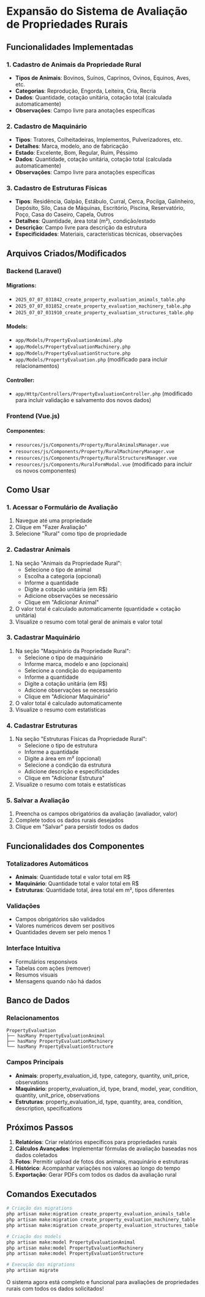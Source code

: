 # Expansão do Sistema de Avaliação de Propriedades Rurais

## Funcionalidades Implementadas

### 1. Cadastro de Animais da Propriedade Rural
- **Tipos de Animais**: Bovinos, Suínos, Caprinos, Ovinos, Equinos, Aves, etc.
- **Categorias**: Reprodução, Engorda, Leiteira, Cria, Recria
- **Dados**: Quantidade, cotação unitária, cotação total (calculada automaticamente)
- **Observações**: Campo livre para anotações específicas

### 2. Cadastro de Maquinário
- **Tipos**: Tratores, Colheitadeiras, Implementos, Pulverizadores, etc.
- **Detalhes**: Marca, modelo, ano de fabricação
- **Estado**: Excelente, Bom, Regular, Ruim, Péssimo
- **Dados**: Quantidade, cotação unitária, cotação total (calculada automaticamente)
- **Observações**: Campo livre para anotações específicas

### 3. Cadastro de Estruturas Físicas
- **Tipos**: Residência, Galpão, Estábulo, Curral, Cerca, Pocilga, Galinheiro, Depósito, Silo, Casa de Máquinas, Escritório, Piscina, Reservatório, Poço, Casa do Caseiro, Capela, Outros
- **Detalhes**: Quantidade, área total (m²), condição/estado
- **Descrição**: Campo livre para descrição da estrutura
- **Especificidades**: Materiais, características técnicas, observações

## Arquivos Criados/Modificados

### Backend (Laravel)

#### Migrations:
- `2025_07_07_031842_create_property_evaluation_animals_table.php`
- `2025_07_07_031852_create_property_evaluation_machinery_table.php`
- `2025_07_07_031910_create_property_evaluation_structures_table.php`

#### Models:
- `app/Models/PropertyEvaluationAnimal.php`
- `app/Models/PropertyEvaluationMachinery.php`
- `app/Models/PropertyEvaluationStructure.php`
- `app/Models/PropertyEvaluation.php` (modificado para incluir relacionamentos)

#### Controller:
- `app/Http/Controllers/PropertyEvaluationController.php` (modificado para incluir validação e salvamento dos novos dados)

### Frontend (Vue.js)

#### Componentes:
- `resources/js/Components/Property/RuralAnimalsManager.vue`
- `resources/js/Components/Property/RuralMachineryManager.vue`
- `resources/js/Components/Property/RuralStructuresManager.vue`
- `resources/js/Components/RuralFormModal.vue` (modificado para incluir os novos componentes)

## Como Usar

### 1. Acessar o Formulário de Avaliação
1. Navegue até uma propriedade
2. Clique em "Fazer Avaliação"
3. Selecione "Rural" como tipo de propriedade

### 2. Cadastrar Animais
1. Na seção "Animais da Propriedade Rural":
   - Selecione o tipo de animal
   - Escolha a categoria (opcional)
   - Informe a quantidade
   - Digite a cotação unitária (em R$)
   - Adicione observações se necessário
   - Clique em "Adicionar Animal"
2. O valor total é calculado automaticamente (quantidade × cotação unitária)
3. Visualize o resumo com total geral de animais e valor total

### 3. Cadastrar Maquinário
1. Na seção "Maquinário da Propriedade Rural":
   - Selecione o tipo de maquinário
   - Informe marca, modelo e ano (opcionais)
   - Selecione a condição do equipamento
   - Informe a quantidade
   - Digite a cotação unitária (em R$)
   - Adicione observações se necessário
   - Clique em "Adicionar Maquinário"
2. O valor total é calculado automaticamente
3. Visualize o resumo com estatísticas

### 4. Cadastrar Estruturas
1. Na seção "Estruturas Físicas da Propriedade Rural":
   - Selecione o tipo de estrutura
   - Informe a quantidade
   - Digite a área em m² (opcional)
   - Selecione a condição da estrutura
   - Adicione descrição e especificidades
   - Clique em "Adicionar Estrutura"
2. Visualize o resumo com totais e estatísticas

### 5. Salvar a Avaliação
1. Preencha os campos obrigatórios da avaliação (avaliador, valor)
2. Complete todos os dados rurais desejados
3. Clique em "Salvar" para persistir todos os dados

## Funcionalidades dos Componentes

### Totalizadores Automáticos
- **Animais**: Quantidade total e valor total em R$
- **Maquinário**: Quantidade total e valor total em R$
- **Estruturas**: Quantidade total, área total em m², tipos diferentes

### Validações
- Campos obrigatórios são validados
- Valores numéricos devem ser positivos
- Quantidades devem ser pelo menos 1

### Interface Intuitiva
- Formulários responsivos
- Tabelas com ações (remover)
- Resumos visuais
- Mensagens quando não há dados

## Banco de Dados

### Relacionamentos
```
PropertyEvaluation
├── hasMany PropertyEvaluationAnimal
├── hasMany PropertyEvaluationMachinery
└── hasMany PropertyEvaluationStructure
```

### Campos Principais
- **Animais**: property_evaluation_id, type, category, quantity, unit_price, observations
- **Maquinário**: property_evaluation_id, type, brand, model, year, condition, quantity, unit_price, observations
- **Estruturas**: property_evaluation_id, type, quantity, area, condition, description, specifications

## Próximos Passos

1. **Relatórios**: Criar relatórios específicos para propriedades rurais
2. **Cálculos Avançados**: Implementar fórmulas de avaliação baseadas nos dados coletados
3. **Fotos**: Permitir upload de fotos dos animais, maquinário e estruturas
4. **Histórico**: Acompanhar variações nos valores ao longo do tempo
5. **Exportação**: Gerar PDFs com todos os dados da avaliação rural

## Comandos Executados

```bash
# Criação das migrations
php artisan make:migration create_property_evaluation_animals_table
php artisan make:migration create_property_evaluation_machinery_table
php artisan make:migration create_property_evaluation_structures_table

# Criação dos models
php artisan make:model PropertyEvaluationAnimal
php artisan make:model PropertyEvaluationMachinery
php artisan make:model PropertyEvaluationStructure

# Execução das migrations
php artisan migrate
```

O sistema agora está completo e funcional para avaliações de propriedades rurais com todos os dados solicitados!
